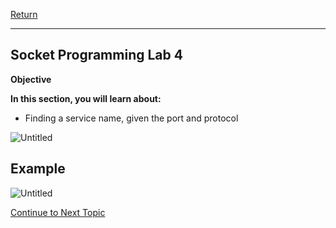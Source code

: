 <a href="https://github.com/Bpmhome/Socket-Programming" rel="Return"> Return</a>

---

## Socket Programming Lab 4

**Objective**

**In this section, you will learn about:**
* Finding a service name, given the port and protocol

![Untitled](https://user-images.githubusercontent.com/47218652/60992962-201d2d80-a313-11e9-8dc5-5ecebb632665.png)

## Example

![Untitled](https://user-images.githubusercontent.com/47218652/60992922-0b409a00-a313-11e9-82e0-fa0d731ccbe2.png)

<a href="https://github.com/Bpmhome/Socket-Programming/blob/master/Socket%20Programming%20Lab5.md" > Continue to Next Topic </a>
